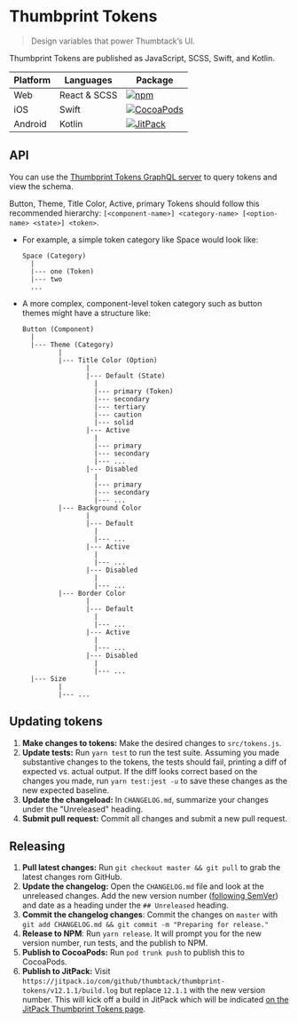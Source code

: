 # Thumbprint Tokens

> Design variables that power Thumbtack’s UI.

Thumbprint Tokens are published as JavaScript, SCSS, Swift, and Kotlin.

| Platform | Languages | Package |
| --- | --- | --- |
| Web | React & SCSS | [![npm](https://img.shields.io/npm/v/@thumbtack/thumbprint-tokens)](https://www.npmjs.com/package/@thumbtack/thumbprint-tokens) |
| iOS | Swift | [![CocoaPods](https://img.shields.io/cocoapods/v/ThumbprintTokens)](https://cocoapods.org/pods/ThumbprintTokens) |
| Android | Kotlin | [![JitPack](https://img.shields.io/jitpack/v/github/thumbtack/thumbprint-tokens)](https://jitpack.io/#thumbtack/thumbprint-tokens) |

## API

You can use the [Thumbprint Tokens GraphQL server](https://thumbprint-tokens.netlify.com/) to query tokens and view the schema.

Button, Theme, Title Color, Active, primary Tokens should follow this recommended hierarchy: `[<component-name>] <category-name> [<option-name> <state>] <token>`.

-   For example, a simple token category like Space would look like:
    ```
    Space (Category)
      |
      |--- one (Token)
      |--- two
      ...
    ```
-   A more complex, component-level token category such as button themes might have a structure like:
    ```
    Button (Component)
      |
      |--- Theme (Category)
             |
             |--- Title Color (Option)
                    |
                    |--- Default (State)
                      |
                      |--- primary (Token)
                      |--- secondary
                      |--- tertiary
                      |--- caution
                      |--- solid
                    |--- Active
                      |
                      |--- primary
                      |--- secondary
                      |--- ...
                    |--- Disabled
                      |
                      |--- primary
                      |--- secondary
                      |--- ...
             |--- Background Color
                    |
                    |--- Default
                      |
                      |--- ...
                    |--- Active
                      |
                      |--- ...
                    |--- Disabled
                      |
                      |--- ...
             |--- Border Color
                    |
                    |--- Default
                      |
                      |--- ...
                    |--- Active
                      |
                      |--- ...
                    |--- Disabled
                      |
                      |--- ...
      |--- Size
             |
             |--- ...
    ```

## Updating tokens

1. **Make changes to tokens:** Make the desired changes to `src/tokens.js`.
2. **Update tests:** Run `yarn test` to run the test suite. Assuming you made substantive changes to the tokens, the tests should fail, printing a diff of expected vs. actual output. If the diff looks correct based on the changes you made, run `yarn test:jest -u` to save these changes as the new expected baseline.
3. **Update the changeload:** In `CHANGELOG.md`, summarize your changes under the "Unreleased" heading.
4. **Submit pull request:** Commit all changes and submit a new pull request.

## Releasing

1. **Pull latest changes:** Run `git checkout master && git pull` to grab the latest changes rom GitHub.
2. **Update the changelog:** Open the `CHANGELOG.md` file and look at the unreleased changes. Add the new version number ([following SemVer](https://semver.org/)) and date as a heading under the `## Unreleased` heading.
3. **Commit the changelog changes**: Commit the changes on `master` with `git add CHANGELOG.md && git commit -m "Preparing for release."`
4. **Release to NPM**: Run `yarn release`. It will prompt you for the new version number, run tests, and the publish to NPM.
5. **Publish to CocoaPods:** Run `pod trunk push` to publish this to CocoaPods.
6. **Publish to JitPack:** Visit `https://jitpack.io/com/github/thumbtack/thumbprint-tokens/v12.1.1/build.log` but replace `12.1.1` with the new version number. This will kick off a build in JitPack which will be indicated [on the JitPack Thumbprint Tokens page](https://jitpack.io/#thumbtack/thumbprint-tokens/).

